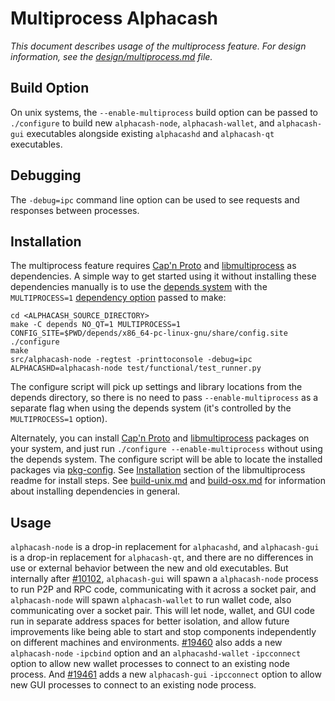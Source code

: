 # Multiprocess Alphacash

_This document describes usage of the multiprocess feature. For design information, see the [design/multiprocess.md](design/multiprocess.md) file._

## Build Option

On unix systems, the `--enable-multiprocess` build option can be passed to `./configure` to build new `alphacash-node`, `alphacash-wallet`, and `alphacash-gui` executables alongside existing `alphacashd` and `alphacash-qt` executables.

## Debugging

The `-debug=ipc` command line option can be used to see requests and responses between processes.

## Installation

The multiprocess feature requires [Cap'n Proto](https://capnproto.org/) and [libmultiprocess](https://github.com/chaincodelabs/libmultiprocess) as dependencies. A simple way to get started using it without installing these dependencies manually is to use the [depends system](../depends) with the `MULTIPROCESS=1` [dependency option](../depends#dependency-options) passed to make:

```
cd <ALPHACASH_SOURCE_DIRECTORY>
make -C depends NO_QT=1 MULTIPROCESS=1
CONFIG_SITE=$PWD/depends/x86_64-pc-linux-gnu/share/config.site ./configure
make
src/alphacash-node -regtest -printtoconsole -debug=ipc
ALPHACASHD=alphacash-node test/functional/test_runner.py
```

The configure script will pick up settings and library locations from the depends directory, so there is no need to pass `--enable-multiprocess` as a separate flag when using the depends system (it's controlled by the `MULTIPROCESS=1` option).

Alternately, you can install [Cap'n Proto](https://capnproto.org/) and [libmultiprocess](https://github.com/chaincodelabs/libmultiprocess) packages on your system, and just run `./configure --enable-multiprocess` without using the depends system. The configure script will be able to locate the installed packages via [pkg-config](https://www.freedesktop.org/wiki/Software/pkg-config/). See [Installation](https://github.com/chaincodelabs/libmultiprocess/blob/master/doc/install.md) section of the libmultiprocess readme for install steps. See [build-unix.md](build-unix.md) and [build-osx.md](build-osx.md) for information about installing dependencies in general.

## Usage

`alphacash-node` is a drop-in replacement for `alphacashd`, and `alphacash-gui` is a drop-in replacement for `alphacash-qt`, and there are no differences in use or external behavior between the new and old executables. But internally after [#10102](https://github.com/alphacash/alphacash/pull/10102), `alphacash-gui` will spawn a `alphacash-node` process to run P2P and RPC code, communicating with it across a socket pair, and `alphacash-node` will spawn `alphacash-wallet` to run wallet code, also communicating over a socket pair. This will let node, wallet, and GUI code run in separate address spaces for better isolation, and allow future improvements like being able to start and stop components independently on different machines and environments.
[#19460](https://github.com/alphacash/alphacash/pull/19460) also adds a new `alphacash-node` `-ipcbind` option and an `alphacashd-wallet` `-ipcconnect` option to allow new wallet processes to connect to an existing node process.
And [#19461](https://github.com/alphacash/alphacash/pull/19461) adds a new `alphacash-gui` `-ipcconnect` option to allow new GUI processes to connect to an existing node process.
